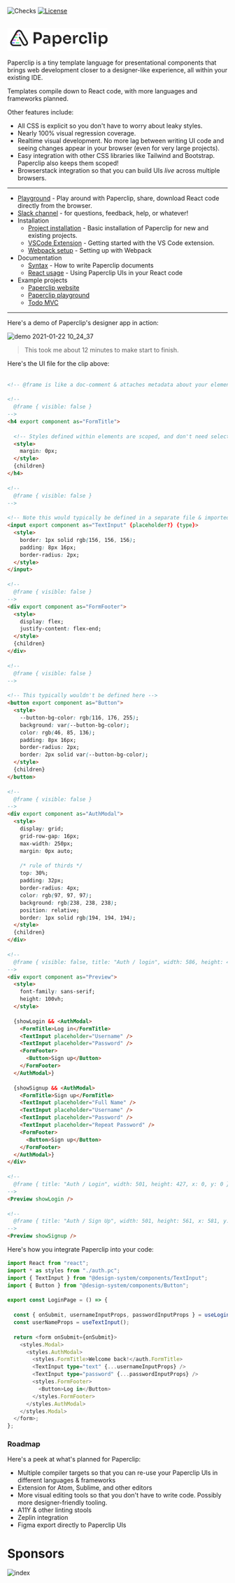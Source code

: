 ![Checks](https://github.com/crcn/paperclip/workflows/Checks/badge.svg?branch=master)
<a href="https://github.com/crcn/paperclip/blob/master/MIT-LICENSE.txt"><img src="https://img.shields.io/github/license/crcn/paperclip" alt="License"></a>

<br />

<img src="assets/logo.png" width="230">

Paperclip is a tiny template language for presentational components that brings web development closer to a designer-like experience, all within your existing IDE. 

Templates compile down to React code, with more languages and frameworks planned. 

Other features include:

- All CSS is explicit so you don't have to worry about leaky styles.
- Nearly 100% visual regression coverage.
- Realtime visual development. No more lag between writing UI code and seeing changes appear in your browser (even for very large projects).
- Easy integration with other CSS libraries like Tailwind and Bootstrap. Paperclip also keeps them scoped!
- Browserstack integration so that you can build UIs _live_ across multiple browsers.


-----

- [Playground](http://playground.paperclip.dev) - Play around with Paperclip, share, download React code directly from the browser.
- [Slack channel](https://join.slack.com/t/paperclipglobal/shared_invite/zt-o6bbeo6d-2zdyFdR5je8PjCp6buF_Gg) - for questions, feedback, help, or whatever! 
- Installation
  - [Project installation](https://paperclip.dev/docs/) - Basic installation of Paperclip for new and existing projects.
  - [VSCode Extension](https://paperclip.dev/docs/) - Getting started with the VS Code extension.
  - [Webpack setup](https://paperclip.dev/docs/configure-webpack) - Setting up with Webpack
- Documentation
  - [Syntax](https://paperclip.dev/docs/usage-syntax) - How to write Paperclip documents
  - [React usage](https://paperclip.dev/docs/usage-react) - Using Paperclip UIs in your React code
- Example projects
  - [Paperclip website](./packages/paperclip-website)
  - [Paperclip playground](./packages/paperclip-website)
  - [Todo MVC](./examples/react-todomvc)


---


Here's a demo of Paperclip's designer app in action:

![demo 2021-01-22 10_24_37](https://user-images.githubusercontent.com/757408/105437454-13b1b900-5c9c-11eb-8754-3769658180a1.gif)

> This took me about 12 minutes to make start to finish.

Here's the UI file for the clip above:

```html

<!-- @frame is like a doc-comment & attaches metadata about your elements for the designer & other visual tooling. -->

<!--
  @frame { visible: false }
-->
<h4 export component as="FormTitle">
  
  <!-- Styles defined within elements are scoped, and don't need selectors -->  
  <style>
    margin: 0px;
  </style>
  {children}
</h4>

<!--
  @frame { visible: false }
-->

<!-- Note this would typically be defined in a separate file & imported into this doc -->
<input export component as="TextInput" {placeholder?} {type}>
  <style>
    border: 1px solid rgb(156, 156, 156);
    padding: 8px 16px;
    border-radius: 2px;
  </style>
</input>

<!--
  @frame { visible: false }
-->
<div export component as="FormFooter">  
  <style>
    display: flex;
    justify-content: flex-end;
  </style>
  {children}
</div>

<!--
  @frame { visible: false }
-->

<!-- This typically wouldn't be defined here -->
<button export component as="Button">
  <style>
    --button-bg-color: rgb(116, 176, 255);
    background: var(--button-bg-color);
    color: rgb(46, 85, 136);
    padding: 8px 16px;
    border-radius: 2px;
    border: 2px solid var(--button-bg-color);
  </style>
  {children}
</button>

<!--
  @frame { visible: false }
-->
<div export component as="AuthModal">
  <style>
    display: grid;
    grid-row-gap: 16px;
    max-width: 250px;
    margin: 0px auto;

    /* rule of thirds */
    top: 30%;
    padding: 32px;
    border-radius: 4px;
    color: rgb(97, 97, 97);
    background: rgb(238, 238, 238);
    position: relative;
    border: 1px solid rgb(194, 194, 194);
  </style>
  {children}
</div>

<!--
  @frame { visible: false, title: "Auth / login", width: 586, height: 446, x: 3, y: 141 }
-->
<div export component as="Preview">
  <style>
    font-family: sans-serif;
    height: 100vh;
  </style>
  
  {showLogin && <AuthModal>
    <FormTitle>Log in</FormTitle>
    <TextInput placeholder="Username" />
    <TextInput placeholder="Password" />
    <FormFooter>
      <Button>Sign up</Button>
    </FormFooter>
  </AuthModal>}

  {showSignup && <AuthModal>
    <FormTitle>Sign up</FormTitle>
    <TextInput placeholder="Full Name" />
    <TextInput placeholder="Username" />
    <TextInput placeholder="Password" />
    <TextInput placeholder="Repeat Password" />
    <FormFooter>
      <Button>Sign up</Button>
    </FormFooter>
  </AuthModal>}
</div>

<!--
  @frame { title: "Auth / Login", width: 501, height: 427, x: 0, y: 0 }
-->
<Preview showLogin />

<!--
  @frame { title: "Auth / Sign Up", width: 501, height: 561, x: 581, y: 1 }
-->
<Preview showSignup />
```

Here's how you integrate Paperclip into your code:

```typescript
import React from "react";
import * as styles from "./auth.pc";
import { TextInput } from "@design-system/components/TextInput";
import { Button } from "@design-system/components/Button";

export const LoginPage = () => {

  const { onSubmit, usernameInputProps, passwordInputProps } = useLogin();
  const userNameProps = useTextInput();

  return <form onSubmit={onSubmit}>
    <styles.Modal>
      <styles.AuthModal> 
        <styles.FormTitle>Welcome back!</auth.FormTitle>
        <TextInput type="text" {...usernameInputProps} />
        <TextInput type="password" {...passwordInputProps} />
        <styles.FormFooter>
          <Button>Log in</Button>
        </styles.FormFooter>
      </styles.AuthModal>
    </styles.Modal>
  </form>;
};
```

### Roadmap

Here's a peek at what's planned for Paperclip:

- Multiple compiler targets so that you can re-use your Paperclip UIs in different languages & frameworks
- Extension for Atom, Sublime, and other editors
- More visual editing tools so that you don't have to write code. Possibly more designer-friendly tooling.
- A11Y & other linting stools
- Zeplin integration
- Figma export directly to Paperclip UIs


# Sponsors

![index](https://user-images.githubusercontent.com/757408/105444620-254d8d80-5ca9-11eb-97c8-9c0fd66408d4.png)


